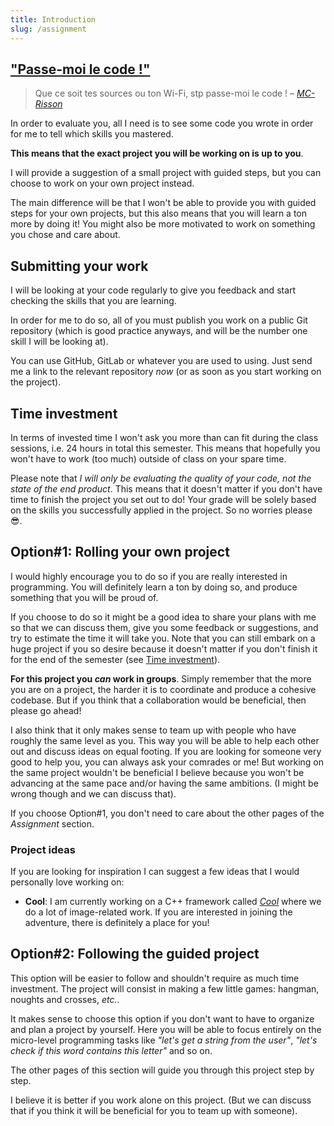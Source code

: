 ```yaml
---
title: Introduction
slug: /assignment
---
```


## ["Passe-moi le code !"](https://www.youtube.com/watch?v=59lC-XnPgBE&ab_channel=LaCineTech)

> Que ce soit tes sources ou ton Wi-Fi, stp passe-moi le code ! 
– [*MC-Risson*](https://www.youtube.com/watch?v=59lC-XnPgBE&ab_channel=LaCineTech)

In order to evaluate you, all I need is to see some code you wrote in order for me to tell which skills you mastered.

**This means that the exact project you will be working on is up to you**.

I will provide a suggestion of a small project with guided steps, but you can choose to work on your own project instead.

The main difference will be that I won't be able to provide you with guided steps for your own projects, but this also means that you will learn a ton more by doing it! You might also be more motivated to work on something you chose and care about.

## Submitting your work

I will be looking at your code regularly to give you feedback and start checking the skills that you are learning.

In order for me to do so, all of you must publish you work on a public Git repository (which is good practice anyways, and will be the number one skill I will be looking at).

You can use GitHub, GitLab or whatever you are used to using. Just send me a link to the relevant repository *now* (or as soon as you start working on the project).

## Time investment

In terms of invested time I won't ask you more than can fit during the class sessions, i.e. 24 hours in total this semester. This means that hopefully you won't have to work (too much) outside of class on your spare time.

Please note that *I will only be evaluating the quality of your code, not the state of the end product*. This means that it doesn't matter if you don't have time to finish the project you set out to do! Your grade will be solely based on the skills you successfully applied in the project. So no worries please 😎.

## Option#1: Rolling your own project

I would highly encourage you to do so if you are really interested in programming. You will definitely learn a ton by doing so, and produce something that you will be proud of.

If you choose to do so it might be a good idea to share your plans with me so that we can discuss them, give you some feedback or suggestions, and try to estimate the time it will take you. Note that you can still embark on a huge project if you so desire because it doesn't matter if you don't finish it for the end of the semester (see [Time investment](#time-investment)).

**For this project you _can_ work in groups**. Simply remember that the more you are on a project, the harder it is to coordinate and produce a cohesive codebase. But if you think that a collaboration would be beneficial, then please go ahead!

I also think that it only makes sense to team up with people who have roughly the same level as you. This way you will be able to help each other out and discuss ideas on equal footing. If you are looking for someone very good to help you, you can always ask your comrades or me! But working on the same project wouldn't be beneficial I believe because you won't be advancing at the same pace and/or having the same ambitions. (I might be wrong though and we can discuss that).

If you choose Option#1, you don't need to care about the other pages of the *Assignment* section.


### Project ideas

If you are looking for inspiration I can suggest a few ideas that I would personally love working on:

 - **Cool**: I am currently working on a C++ framework called [*Cool*](https://coollibs.github.io/home/) where we do a lot of image-related work. If you are interested in joining the adventure, there is definitely a place for you!

## Option#2: Following the guided project

This option will be easier to follow and shouldn't require as much time investment. The project will consist in making a few little games: hangman, noughts and crosses, *etc.*.

It makes sense to choose this option if you don't want to have to organize and plan a project by yourself. Here you will be able to focus entirely on the micro-level programming tasks like *"let's get a string from the user"*, *"let's check if this word contains this letter"* and so on.

The other pages of this section will guide you through this project step by step.

I believe it is better if you work alone on this project. (But we can discuss that if you think it will be beneficial for you to team up with someone).